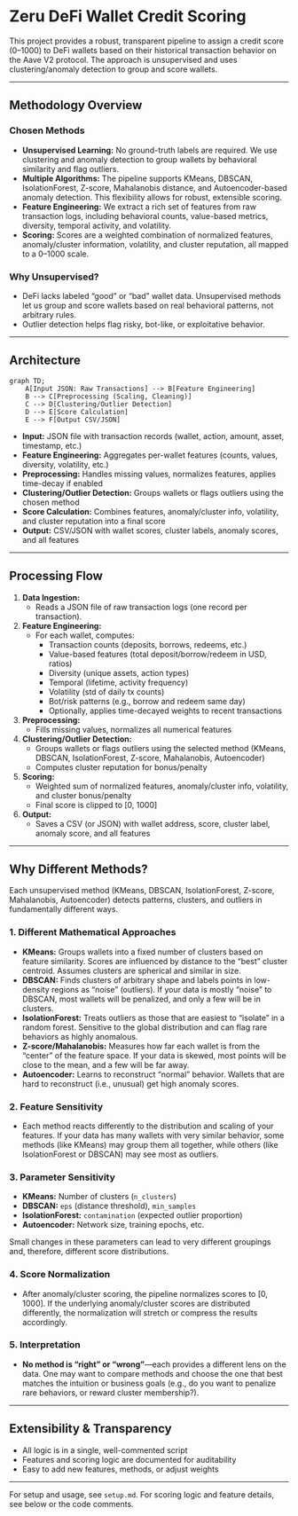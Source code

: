 # Zeru DeFi Wallet Credit Scoring

This project provides a robust, transparent pipeline to assign a credit score (0–1000) to DeFi wallets based on their historical transaction behavior on the Aave V2 protocol. The approach is unsupervised and uses clustering/anomaly detection to group and score wallets.

---

## Methodology Overview

### Chosen Methods
- **Unsupervised Learning:** No ground-truth labels are required. We use clustering and anomaly detection to group wallets by behavioral similarity and flag outliers.
- **Multiple Algorithms:** The pipeline supports KMeans, DBSCAN, IsolationForest, Z-score, Mahalanobis distance, and Autoencoder-based anomaly detection. This flexibility allows for robust, extensible scoring.
- **Feature Engineering:** We extract a rich set of features from raw transaction logs, including behavioral counts, value-based metrics, diversity, temporal activity, and volatility.
- **Scoring:** Scores are a weighted combination of normalized features, anomaly/cluster information, volatility, and cluster reputation, all mapped to a 0–1000 scale.

### Why Unsupervised?
- DeFi lacks labeled “good” or “bad” wallet data. Unsupervised methods let us group and score wallets based on real behavioral patterns, not arbitrary rules.
- Outlier detection helps flag risky, bot-like, or exploitative behavior.

---

## Architecture

```mermaid
graph TD;
    A[Input JSON: Raw Transactions] --> B[Feature Engineering]
    B --> C[Preprocessing (Scaling, Cleaning)]
    C --> D[Clustering/Outlier Detection]
    D --> E[Score Calculation]
    E --> F[Output CSV/JSON]
```

- **Input:** JSON file with transaction records (wallet, action, amount, asset, timestamp, etc.)
- **Feature Engineering:** Aggregates per-wallet features (counts, values, diversity, volatility, etc.)
- **Preprocessing:** Handles missing values, normalizes features, applies time-decay if enabled
- **Clustering/Outlier Detection:** Groups wallets or flags outliers using the chosen method
- **Score Calculation:** Combines features, anomaly/cluster info, volatility, and cluster reputation into a final score
- **Output:** CSV/JSON with wallet scores, cluster labels, anomaly scores, and all features

---

## Processing Flow

1. **Data Ingestion:**
   - Reads a JSON file of raw transaction logs (one record per transaction).
2. **Feature Engineering:**
   - For each wallet, computes:
     - Transaction counts (deposits, borrows, redeems, etc.)
     - Value-based features (total deposit/borrow/redeem in USD, ratios)
     - Diversity (unique assets, action types)
     - Temporal (lifetime, activity frequency)
     - Volatility (std of daily tx counts)
     - Bot/risk patterns (e.g., borrow and redeem same day)
     - Optionally, applies time-decayed weights to recent transactions
3. **Preprocessing:**
   - Fills missing values, normalizes all numerical features
4. **Clustering/Outlier Detection:**
   - Groups wallets or flags outliers using the selected method (KMeans, DBSCAN, IsolationForest, Z-score, Mahalanobis, Autoencoder)
   - Computes cluster reputation for bonus/penalty
5. **Scoring:**
   - Weighted sum of normalized features, anomaly/cluster info, volatility, and cluster bonus/penalty
   - Final score is clipped to [0, 1000]
6. **Output:**
   - Saves a CSV (or JSON) with wallet address, score, cluster label, anomaly score, and all features

---

## Why Different Methods?

Each unsupervised method (KMeans, DBSCAN, IsolationForest, Z-score, Mahalanobis, Autoencoder) detects patterns, clusters, and outliers in fundamentally different ways.

### 1. Different Mathematical Approaches
- **KMeans:** Groups wallets into a fixed number of clusters based on feature similarity. Scores are influenced by distance to the “best” cluster centroid. Assumes clusters are spherical and similar in size.
- **DBSCAN:** Finds clusters of arbitrary shape and labels points in low-density regions as “noise” (outliers). If your data is mostly “noise” to DBSCAN, most wallets will be penalized, and only a few will be in clusters.
- **IsolationForest:** Treats outliers as those that are easiest to “isolate” in a random forest. Sensitive to the global distribution and can flag rare behaviors as highly anomalous.
- **Z-score/Mahalanobis:** Measures how far each wallet is from the “center” of the feature space. If your data is skewed, most points will be close to the mean, and a few will be far away.
- **Autoencoder:** Learns to reconstruct “normal” behavior. Wallets that are hard to reconstruct (i.e., unusual) get high anomaly scores.

### 2. Feature Sensitivity
- Each method reacts differently to the distribution and scaling of your features. If your data has many wallets with very similar behavior, some methods (like KMeans) may group them all together, while others (like IsolationForest or DBSCAN) may see most as outliers.

### 3. Parameter Sensitivity
- **KMeans:** Number of clusters (`n_clusters`)
- **DBSCAN:** `eps` (distance threshold), `min_samples`
- **IsolationForest:** `contamination` (expected outlier proportion)
- **Autoencoder:** Network size, training epochs, etc.

Small changes in these parameters can lead to very different groupings and, therefore, different score distributions.

### 4. Score Normalization
- After anomaly/cluster scoring, the pipeline normalizes scores to [0, 1000]. If the underlying anomaly/cluster scores are distributed differently, the normalization will stretch or compress the results accordingly.

### 5. Interpretation
- **No method is “right” or “wrong”**—each provides a different lens on the data. One may want to compare methods and choose the one that best matches the intuition or business goals (e.g., do you want to penalize rare behaviors, or reward cluster membership?).

---

## Extensibility & Transparency
- All logic is in a single, well-commented script
- Features and scoring logic are documented for auditability
- Easy to add new features, methods, or adjust weights

---

For setup and usage, see `setup.md`. For scoring logic and feature details, see below or the code comments. 